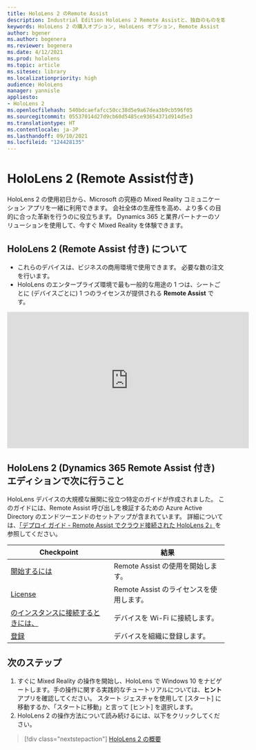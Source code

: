 ```yaml
---
title: HoloLens 2 のRemote Assist
description: Industrial Edition HoloLens 2 Remote Assistと、独自のものを取得した後の操作について学習します。
keywords: HoloLens 2 の購入オプション, HoloLens オプション, Remote Assist
author: bgener
ms.author: bogenera
ms.reviewer: bogenera
ms.date: 4/12/2021
ms.prod: hololens
ms.topic: article
ms.sitesec: library
ms.localizationpriority: high
audience: HoloLens
manager: yannisle
appliesto:
- HoloLens 2
ms.openlocfilehash: 540bdcaefafcc50cc38d5e9a67dea3b9cb596f05
ms.sourcegitcommit: 05537014d27d9cb60d5485ce93654371d914d5e3
ms.translationtype: HT
ms.contentlocale: ja-JP
ms.lasthandoff: 09/10/2021
ms.locfileid: "124428135"
---
```

# <a name="hololens-2-with-remote-assist"></a>HoloLens 2 (Remote Assist付き)

HoloLens 2 の使用初日から、Microsoft の究極の Mixed Reality コミュニケーション アプリを一緒に利用できます。 会社全体の生産性を高め、より多くの目的に合った革新を行うのに役立ちます。 Dynamics 365 と業界パートナーのソリューションを使用して、今すぐ Mixed Reality を体験できます。

## <a name="learn-about-hololens-2-with-remote-assist"></a>HoloLens 2 (Remote Assist 付き) について
- これらのデバイスは、ビジネスの商用環境で使用できます。 必要な数の注文を行います。
- HoloLens のエンタープライズ環境で最も一般的な用途の 1 つは、シートごとに (デバイスごとに) 1 つのライセンスが提供される **Remote Assist** です。

<iframe width="560" height="315" src="https://www.youtube.com/embed/d3YT8j0yYl0" frameborder="0" allow="accelerometer; autoplay; clipboard-write; encrypted-media; gyroscope; picture-in-picture" allowfullscreen></iframe>

## <a name="heres-what-to-do-next-with-the-hololens-2-with-dynamics-365-remote-assist-edition"></a>HoloLens 2 (Dynamics 365 Remote Assist 付き) エディションで次に行うこと

HoloLens デバイスの大規模な展開に役立つ特定のガイドが作成されました。 このガイドには、Remote Assist 呼び出しを検証するための Azure Active Directory のエンドツーエンドのセットアップが含まれています。 詳細については、[「デプロイ ガイド - Remote Assist でクラウド接続された HoloLens 2」](hololens2-cloud-connected-overview.md)を参照してください。

| Checkpoint  | 結果                                |
|-------------|----------------------------------------|
| [開始するには](/dynamics365/mixed-reality/remote-assist/overview-hololens) | Remote Assist の使用を開始します。        |
| [License](/dynamics365/mixed-reality/remote-assist/deploy-remote-assist#add-and-assign-licenses)     | Remote Assist のライセンスを使用します。      |
| [のインスタンスに接続するときには、](/hololens/hololens-network)     | デバイスを Wi-Fi に接続します。       |
| [登録](/hololens/hololens-enroll-mdm)      | デバイスを組織に登録します。 |

## <a name="next-steps"></a>次のステップ

1. すぐに Mixed Reality の操作を開始し、HoloLens で Windows 10 をナビゲートします。手の操作に関する実践的なチュートリアルについては、**ヒント** アプリを確認してください。 スタート ジェスチャを使用して [スタート] に移動するか、「スタートに移動」と言って [ヒント] を選択します。
1. HoloLens 2 の操作方法について読み続けるには、以下をクリックしてください。

> [!div class="nextstepaction"]
> [HoloLens 2 の概要](hololens2-basic-usage.md)
